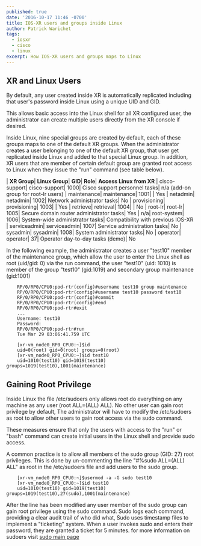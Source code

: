 ```yaml
---
published: true
date: '2016-10-17 11:46 -0700'
title: IOS-XR users and groups inside Linux
author: Patrick Warichet
tags:
  - iosxr
  - cisco
  - linux
excerpt: How IOS-XR users and groups maps to Linux
---
```

## XR and Linux Users

By default, any user created inside XR is automatically replicated including that user's password inside Linux using a unique UID and GID.

This allows basic access into the Linux shell for all XR configured user, the administrator can create multiple users directly from the XR console if desired.

Inside Linux, nine special groups are created by default, each of these groups maps to one of the default XR groups. When the administrator creates a user belonging to one of the default XR group, that user get replicated inside Linux and added to that special Linux group. In addition, XR users that are member of certain default group are granted root access to Linux when they issue the "run" command (see table below).

| **XR Group**| **Linux Group**| **GID**| **Role**| **Access Linux from XR**
| cisco-support| cisco-support| 1000| Cisco support personnel tasks| n/a (add-on group for root-lr users)
| maintenance| maintenance| 1001| | Yes
| netadmin| netadmin| 1002| Network administrator tasks| No
| provisioning| provisioning| 1003| | Yes
| retrieve| retrieval| 1004| | No
| root-lr| root-lr| 1005| Secure domain router administrator tasks| Yes
| n/a| root-system| 1006| System-wide administrator tasks| Compatibility with previous IOS-XR
| serviceadmin| serviceadmin| 1007|	Service administration tasks| No
| sysadmin|	sysadmin| 1008|	System administrator tasks| No
| operator|	operator| 37| Operator day-to-day tasks (demo)| No

In the following example, the administrator creates a user "test10" member of the maintenance group, which allow the user to enter the Linux shell as root (uid/gid: 0) via the run command, the user "test10" (uid: 1010) is member of the group "test10" (gid:1019) and secondary group maintenance (gid:1001)

```
    RP/0/RP0/CPU0:pod-rtr(config)#username test10 group maintenance
    RP/0/RP0/CPU0:pod-rtr(config)#username test10 password test10
    RP/0/RP0/CPU0:pod-rtr(config)#commit
    RP/0/RP0/CPU0:pod-rtr(config)#end
    RP/0/RP0/CPU0:pod-rtr#exit
    ...
    Username: test10
    Password:
    RP/0/RP0/CPU0:pod-rtr#run
    Tue Mar 29 03:06:41.759 UTC

	[xr-vm_node0_RP0_CPU0:~]$id
    uid=0(root) gid=0(root) groups=0(root)
    [xr-vm_node0_RP0_CPU0:~]$id test10
    uid=1010(test10) gid=1019(test10) groups=1019(test10),1001(maintenance)
```

## Gaining Root Privilege

Inside Linux the file /etc/sudoers only allows root  do everything on any machine as any user (root ALL=(ALL) ALL). No other user can gain root privilege by default, The administrator will have to modify the /etc/sudoers as root to allow other users to gain root access via the sudo command.

These measures ensure that only the users with access to the "run" or "bash" command can create initial users in the Linux shell and provide sudo access.

A common practice is to allow all members of the sudo group (GID: 27) root privileges. This is done by un-commenting the line "#%sudo ALL=(ALL) ALL" as root in the /etc/sudoers file and add users to the sudo group.

```
    [xr-vm_node0_RP0_CPU0:~]$usermod -a -G sudo test10
    [xr-vm_node0_RP0_CPU0:~]$id test10
    uid=1010(test10) gid=1019(test10) groups=1019(test10),27(sudo),1001(maintenance)
```

After the line has been modified any user member of the sudo group can gain root privilege using the sudo command. Sudo logs each command, providing a clear audit trail of who did what, Sudo uses timestamp files to implement a "ticketing" system. When a user invokes sudo and enters their password, they are granted a ticket for 5 minutes. for more information on sudoers visit [sudo main page](https://www.sudo.ws/sudo.html "sudo main page")